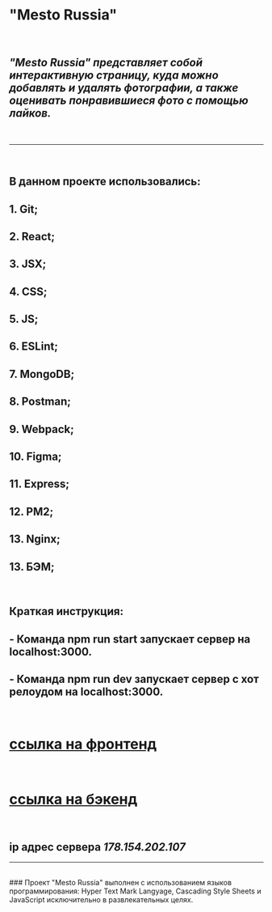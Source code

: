 # **"Mesto Russia"** 
<br />

## *"Mesto Russia" представляет собой интерактивную страницу, куда можно добавлять и удалять фотографии, а также оценивать понравившиеся фото с помощью лайков.*
<br />

---
<br />

## В данном проекте использовались: 

## 1. Git;
## 2. React;
## 3. JSX;
## 4. CSS;
## 5. JS;
## 6. ESLint;
## 7. MongoDB;
## 8. Postman;
## 9. Webpack;
## 10. Figma;
## 11. Express;
## 12. PM2;
## 13. Nginx;
## 13. БЭМ;
<br />

## Краткая инструкция: 

## - Команда npm run start запускает сервер на localhost:3000.
## - Команда npm run dev запускает сервер с хот релоудом на localhost:3000.
<br />

# [ссылка на фронтенд](http://project.mesto.nomoredomains.club/)

<br />

# [ссылка на бэкенд](https://api.project.mesto.nomoredomains.rocks/)

<br />

## **ip адрес сервера** _178.154.202.107_

---
<br />
### Проект "Mesto Russia" выполнен с использованием языков программирования: Hyper Text Mark Langyage, Cascading Style Sheets и JavaScript исключительно в развлекательных целях.
